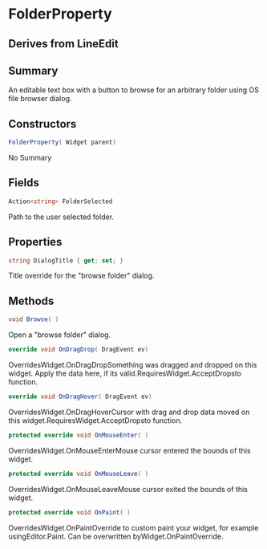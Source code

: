 # FolderProperty

## Derives from LineEdit

## Summary

An editable text box with a button to browse for an arbitrary folder using OS file browser dialog.
## Constructors

```c#
FolderProperty( Widget parent) 
```
No Summary
## Fields

```c#
Action<string> FolderSelected
```
Path to the user selected folder.
## Properties

```c#
string DialogTitle { get; set; } 
```
Title override for the "browse folder" dialog.
## Methods

```c#
void Browse( ) 
```
Open a "browse folder" dialog.
```c#
override void OnDragDrop( DragEvent ev) 
```
OverridesWidget.OnDragDropSomething was dragged and dropped on this widget. Apply the data here, if its valid.RequiresWidget.AcceptDropsto function.
```c#
override void OnDragHover( DragEvent ev) 
```
OverridesWidget.OnDragHoverCursor with drag and drop data moved on this widget.RequiresWidget.AcceptDropsto function.
```c#
protected override void OnMouseEnter( ) 
```
OverridesWidget.OnMouseEnterMouse cursor entered the bounds of this widget.
```c#
protected override void OnMouseLeave( ) 
```
OverridesWidget.OnMouseLeaveMouse cursor exited the bounds of this widget.
```c#
protected override void OnPaint( ) 
```
OverridesWidget.OnPaintOverride to custom paint your widget, for example usingEditor.Paint. Can be overwritten byWidget.OnPaintOverride.
